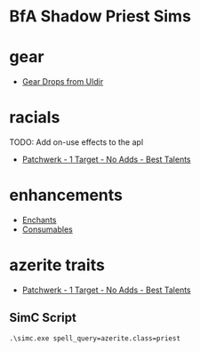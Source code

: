 # BfA Shadow Priest Sims

# gear
- [Gear Drops from Uldir](https://bfa.wowhead.com/zone=9389/uldir)

# racials
TODO: Add on-use effects to the apl
- [Patchwerk - 1 Target - No Adds - Best Talents](https://www.raidbots.com/simbot/report/28g4MvcPVPkLyxGLEMWxrC)

# enhancements
- [Enchants](https://www.raidbots.com/simbot/report/xdzcxYikoxeWudJvUEDLbM)
- [Consumables](https://www.raidbots.com/simbot/report/fmEF4G3mSbE9Vj6z8HeiNM)

# azerite traits
- [Patchwerk - 1 Target - No Adds - Best Talents](https://www.raidbots.com/simbot/report/wJbBqTSUWSWxXk7CNSx3p3)

## SimC Script
```
.\simc.exe spell_query=azerite.class=priest
```

